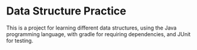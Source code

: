 # Data Structure Practice
This is a project for learning different data structures, using the Java programming language, with gradle for requiring dependencies, and JUnit for testing.
